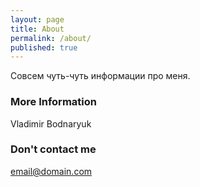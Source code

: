 ```yaml
---
layout: page
title: About
permalink: /about/
published: true
---
```


Совсем чуть-чуть информации про меня.

### More Information

Vladimir Bodnaryuk

### Don't contact me

[email@domain.com](mailto:email@domain.com)
